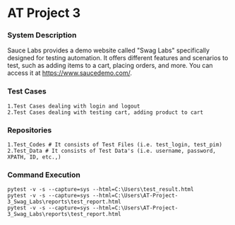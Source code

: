 # AT Project 3
### System Description
Sauce Labs provides a demo website called "Swag Labs" specifically designed for testing automation. It offers different features and scenarios to test, such as adding items to a cart, placing orders, and more. You can access it at https://www.saucedemo.com/.

### Test Cases
```
1.Test Cases dealing with login and logout
2.Test Cases dealing with testing cart, adding product to cart
```

### Repositories
```
1.Test_Codes # It consists of Test Files (i.e. test_login, test_pim)
2.Test_Data # It consists of Test Data's (i.e. username, password, XPATH, ID, etc.,)
```

### Command Execution
```
pytest -v -s --capture=sys --html=C:\Users\test_result.html
pytest -v -s --capture=sys --html=C:\Users\AT-Project-3_Swag_Labs\reports\test_report.html
pytest -v -s --capture=sys --html=C:\Users\AT-Project-3_Swag_Labs\reports\test_report.html
```
